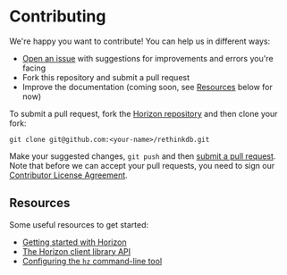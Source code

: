 # Contributing

We're happy you want to contribute! You can help us in different ways:

- [Open an issue][1] with suggestions for improvements and errors you're facing
- Fork this repository and submit a pull request
- Improve the <a>documentation</a> (coming soon, see [Resources](#resources) below for now)

[1]: https://github.com/rethinkdb/horizon/issues

To submit a pull request, fork the [Horizon repository][3] and then clone your fork:

    git clone git@github.com:<your-name>/rethinkdb.git

[3]: https://github.com/rethinkdb/horizon

Make your suggested changes, `git push` and then [submit a pull request][4]. Note that before we can accept your pull requests, you need to sign our [Contributor License Agreement][5].

[4]: https://github.com/rethinkdb/horizon/compare/
[5]: http://rethinkdb.com/community/cla/

## Resources

Some useful resources to get started:
* [Getting started with Horizon][getting-started]
* [The Horizon client library API][client-api]
* [Configuring the `hz` command-line tool][cli-config]

[cli-config]: /cli/README.md
[client-api]: /client/README.md
[getting-started]: GETTING-STARTED.md

